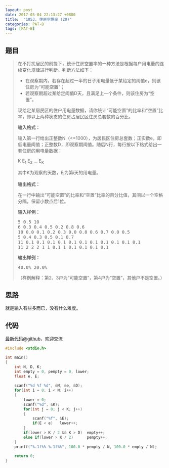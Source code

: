 ```yaml
---
layout: post
date: 2017-05-04 22:13:27 +0800
title:  "1053. 住房空置率 (20)"
categories: PAT-B
tags: [PAT-B]
---
```


## 题目

> <div id="problemContent">
> <p>
> 在不打扰居民的前提下，统计住房空置率的一种方法是根据每户用电量的连续变化规律进行判断。判断方法如下：
> </p>
> <ul>
> <li> 在观察期内，若存在超过一半的日子用电量低于某给定的阈值e，则该住房为“可能空置”；
> <li> 若观察期超过某给定阈值D天，且满足上一个条件，则该住房为“空置”。
> </li></li></ul>
> <p>现给定某居民区的住户用电量数据，请你统计“可能空置”的比率和“空置”比率，即以上两种状态的住房占居民区住房总套数的百分比。
> </p>
> <p><b>
> 输入格式：
> </b></p>
> <p>
> 输入第一行给出正整数N（&lt;=1000），为居民区住房总套数；正实数e，即低电量阈值；正整数D，即观察期阈值。随后N行，每行按以下格式给出一套住房的用电量数据：
> </p>
> <p>
> K E<sub>1</sub> E<sub>2</sub> ... E<sub>K</sub>
> </p>
> <p>
> 其中K为观察的天数，E<sub>i</sub>为第i天的用电量。
> </p>
> <p><b>
> 输出格式：
> </b></p>
> <p>
> 在一行中输出“可能空置”的比率和“空置”比率的百分比值，其间以一个空格分隔，保留小数点后1位。
> </p>
> <b>输入样例：</b><pre>
> 5 0.5 10
> 6 0.3 0.4 0.5 0.2 0.8 0.6
> 10 0.0 0.1 0.2 0.3 0.0 0.8 0.6 0.7 0.0 0.5
> 5 0.4 0.3 0.5 0.1 0.7
> 11 0.1 0.1 0.1 0.1 0.1 0.1 0.1 0.1 0.1 0.1 0.1
> 11 2 2 2 1 1 0.1 1 0.1 0.1 0.1 0.1
> </pre>
> <b>输出样例：</b><pre>
> 40.0% 20.0%
> </pre>
> <p>
> （样例解释：第2、3户为“可能空置”，第4户为“空置”，其他户不是空置。）
> </p>
> </div>

## 思路


就是输入有些多而已，没有什么难度。

## 代码

[最新代码@github](https://github.com/OliverLew/PAT/blob/master/PATBasic/1053.c)，欢迎交流
```c
#include <stdio.h>

int main()
{
    int N, D, K;
    int empty = 0, pempty = 0, lower;
    float e, E;
    
    scanf("%d %f %d", &N, &e, &D);
    for(int i = 0; i < N; i++)
    {
        lower = 0;
        scanf("%d", &K);
        for(int j = 0; j < K; j++)
        {
            scanf("%f", &E);
            if(E < e)   lower++;
        }
        if(lower > K / 2 && K > D)  empty++;
        else if(lower > K / 2)      pempty++;   
    }
    printf("%.1f%% %.1f%%", 100.0 * pempty / N, 100.0 * empty / N);
    
    return 0;
}

```